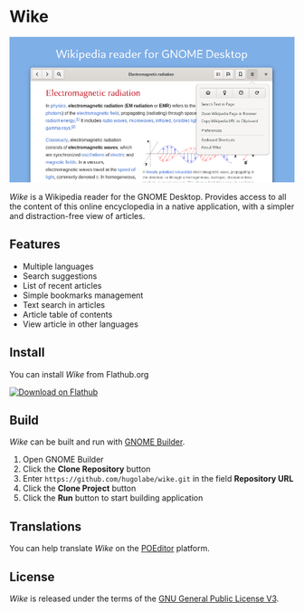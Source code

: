 # Wike

![](data/screenshots/wike-01-main.png)

*Wike* is a Wikipedia reader for the GNOME Desktop.
Provides access to all the content of this online encyclopedia in a native application, with a simpler and distraction-free view of articles.

## Features

- Multiple languages
- Search suggestions
- List of recent articles
- Simple bookmarks management
- Text search in articles
- Article table of contents
- View article in other languages

## Install

You can install *Wike* from Flathub.org

<a href='https://flathub.org/apps/details/com.github.hugolabe.Wike'><img width='240' alt='Download on Flathub' src='https://flathub.org/assets/badges/flathub-badge-i-en.png'/></a>

## Build

*Wike* can be built and run with [GNOME Builder](https://wiki.gnome.org/Apps/Builder).

1. Open GNOME Builder
2. Click the **Clone Repository** button
3. Enter `https://github.com/hugolabe/wike.git` in the field **Repository URL**
4. Click the **Clone Project** button
5. Click the **Run** button to start building application

## Translations

You can help translate *Wike* on the [POEditor](https://poeditor.com/join/project?hash=kNgJu4MAum) platform.

## License

*Wike* is released under the terms of the [GNU General Public License V3](https://www.gnu.org/licenses/gpl-3.0.html).

